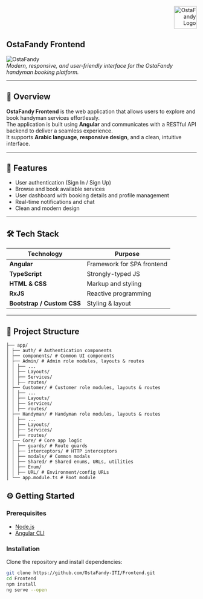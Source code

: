 <p align="right">
  <img src="https://res.cloudinary.com/dy35wrc6z/image/upload/v1752076118/logo_nkqsnx.png" alt="OstaFandy Logo" height="60"/>
</p>

##  OstaFandy Frontend

![OstaFandy](https://img.shields.io/badge/Angular-Frontend-red?style=flat-square&logo=angular)  
*Modern, responsive, and user-friendly interface for the OstaFandy handyman booking platform.*

---

## 📖 Overview

**OstaFandy Frontend** is the web application that allows users to explore and book handyman services effortlessly.  
The application is built using **Angular** and communicates with a RESTful API backend to deliver a seamless experience.  
It supports **Arabic language**, **responsive design**, and a clean, intuitive interface.

---

## 🚀 Features

- User authentication (Sign In / Sign Up)  
- Browse and book available services  
- User dashboard with booking details and profile management  
- Real-time notifications and chat
- Clean and modern design

---

## 🛠️ Tech Stack

| Technology      | Purpose                     |
|-----------------|-----------------------------|
| **Angular**     | Framework for SPA frontend |
| **TypeScript**  | Strongly-typed JS          |
| **HTML & CSS**  | Markup and styling         |
| **RxJS**        | Reactive programming       |
| **Bootstrap / Custom CSS** | Styling & layout |

---

## 📂 Project Structure 
```
├── app/
│ ├── auth/ # Authentication components
│ ├── components/ # Common UI components
│ ├── Admin/ # Admin role modules, layouts & routes
│ │ ├── ...
│ │ ├── Layouts/
│ │ ├── Services/
│ │ ├── routes/
│ ├── Customer/ # Customer role modules, layouts & routes
│ │ ├── ...
│ │ ├── Layouts/
│ │ ├── Services/
│ │ ├── routes/
│ ├── Handyman/ # Handyman role modules, layouts & routes
│ │ ├── ...
│ │ ├── Layouts/
│ │ ├── Services/
│ │ ├── routes/
│ ├── Core/ # Core app logic
│ │ ├── guards/ # Route guards
│ │ ├── interceptors/ # HTTP interceptors
│ │ ├── modals/ # Common modals
│ │ ├── Shared/ # Shared enums, URLs, utilities
│ │ ├── Enum/
│ │ ├── URL/ # Environment/config URLs
│ └── app.module.ts # Root module
```

## ⚙️ Getting Started

### Prerequisites
- [Node.js](https://nodejs.org/) 
- [Angular CLI](https://angular.io/cli)

### Installation
Clone the repository and install dependencies:
```bash
git clone https://github.com/OstaFandy-ITI/Frontend.git
cd Frontend
npm install
ng serve --open
```


